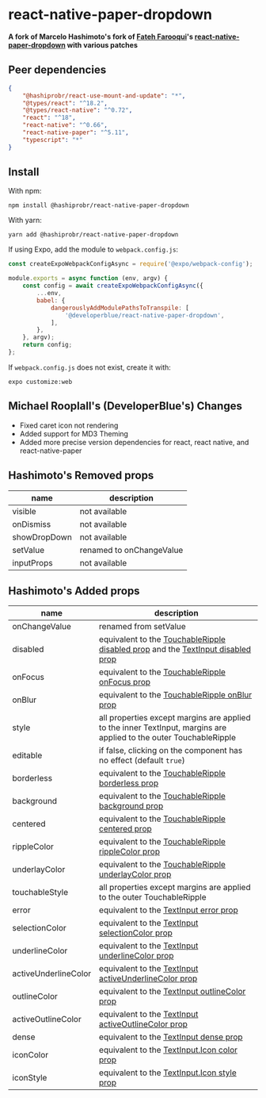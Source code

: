 react-native-paper-dropdown
===========================

**A fork of Marcelo Hashimoto's fork of [Fateh Farooqui](https://github.com/fateh999)'s
[react-native-paper-dropdown](https://fateh999.github.io/react-native-paper-dropdown/#/)
with various patches**


Peer dependencies
-----------------

``` json
{
    "@hashiprobr/react-use-mount-and-update": "*",
    "@types/react": "^18.2",
    "@types/react-native": "^0.72",
    "react": "^18",
    "react-native": "^0.66",
    "react-native-paper": "^5.11",
    "typescript": "*"
}
```


Install
-------

With npm:

```
npm install @hashiprobr/react-native-paper-dropdown
```

With yarn:

```
yarn add @hashiprobr/react-native-paper-dropdown
```

If using Expo, add the module to `webpack.config.js`:

``` js
const createExpoWebpackConfigAsync = require('@expo/webpack-config');

module.exports = async function (env, argv) {
    const config = await createExpoWebpackConfigAsync({
        ...env,
        babel: {
            dangerouslyAddModulePathsToTranspile: [
                '@developerblue/react-native-paper-dropdown',
            ],
        },
    }, argv);
    return config;
};
```

If `webpack.config.js` does not exist, create it with:

```
expo customize:web
```

Michael Rooplall's (DeveloperBlue's) Changes
-------------
- Fixed caret icon not rendering
- Added support for MD3 Theming
- Added more precise version dependencies for react, react native, and react-native-paper


Hashimoto's Removed props
-------------

| name         | description              |
|--------------|--------------------------|
| visible      | not available            |
| onDismiss    | not available            |
| showDropDown | not available            |
| setValue     | renamed to onChangeValue |
| inputProps   | not available            |


Hashimoto's Added props
-----------

| name                 | description |
|----------------------|-------------|
| onChangeValue        | renamed from setValue |
| disabled             | equivalent to the [TouchableRipple disabled prop](https://callstack.github.io/react-native-paper/touchable-ripple.html#disabled) and the [TextInput disabled prop](https://callstack.github.io/react-native-paper/text-input.html#disabled) |
| onFocus              | equivalent to the [TouchableRipple onFocus prop](https://callstack.github.io/react-native-paper/touchable-ripple.html#onFocus) |
| onBlur               | equivalent to the [TouchableRipple onBlur prop](https://callstack.github.io/react-native-paper/touchable-ripple.html#onBlur) |
| style                | all properties except margins are applied to the inner TextInput, margins are applied to the outer TouchableRipple |
| editable             | if false, clicking on the component has no effect (default `true`) |
| borderless           | equivalent to the [TouchableRipple borderless prop](https://callstack.github.io/react-native-paper/touchable-ripple.html#) |
| background           | equivalent to the [TouchableRipple background prop](https://callstack.github.io/react-native-paper/touchable-ripple.html#background) |
| centered             | equivalent to the [TouchableRipple centered prop](https://callstack.github.io/react-native-paper/touchable-ripple.html#centered) |
| rippleColor          | equivalent to the [TouchableRipple rippleColor prop](https://callstack.github.io/react-native-paper/touchable-ripple.html#rippleColor) |
| underlayColor        | equivalent to the [TouchableRipple underlayColor prop](https://callstack.github.io/react-native-paper/touchable-ripple.html#underlayColor) |
| touchableStyle       | all properties except margins are applied to the outer TouchableRipple |
| error                | equivalent to the [TextInput error prop](https://callstack.github.io/react-native-paper/text-input.html#error) |
| selectionColor       | equivalent to the [TextInput selectionColor prop](https://callstack.github.io/react-native-paper/text-input.html#selectionColor) |
| underlineColor       | equivalent to the [TextInput underlineColor prop](https://callstack.github.io/react-native-paper/text-input.html#underlineColor) |
| activeUnderlineColor | equivalent to the [TextInput activeUnderlineColor prop](https://callstack.github.io/react-native-paper/text-input.html#activeUnderlineColor) |
| outlineColor         | equivalent to the [TextInput outlineColor prop](https://callstack.github.io/react-native-paper/text-input.html#outlineColor) |
| activeOutlineColor   | equivalent to the [TextInput activeOutlineColor prop](https://callstack.github.io/react-native-paper/text-input.html#activeOutlineColor) |
| dense                | equivalent to the [TextInput dense prop](https://callstack.github.io/react-native-paper/text-input.html#dense) |
| iconColor            | equivalent to the [TextInput.Icon color prop](https://callstack.github.io/react-native-paper/text-input-icon.html#color) |
| iconStyle            | equivalent to the [TextInput.Icon style prop](https://callstack.github.io/react-native-paper/text-input-icon.html#style) |
